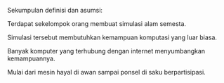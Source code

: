 Sekumpulan definisi dan asumsi:

Terdapat sekelompok orang membuat simulasi alam semesta.

Simulasi tersebut membutuhkan kemampuan komputasi yang luar biasa.

Banyak komputer yang terhubung dengan internet menyumbangkan kemampuannya.

Mulai dari mesin hayal di awan sampai ponsel di saku berpartisipasi.
